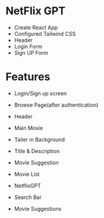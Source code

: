 # NetFlix GPT

- Create React App
- Configured Tailwind CSS
- Header
- Login Form
- Sign UP Form


# Features
- Login/Sign up screen
- Browse Page(after authentication)
 - Header
 - Main Movie
  - Tailer in Background
  - Title & Description
  - Movie Suggestion
   - Movie List



- NetflixGPT
 - Search Bar
 - Movie Suggestions